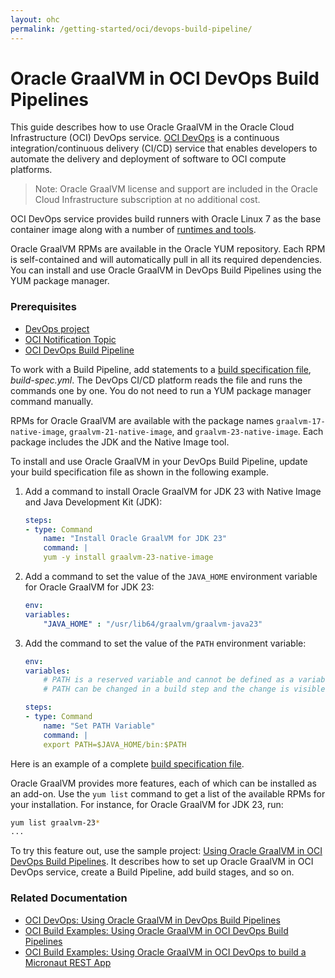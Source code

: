 ```yaml
---
layout: ohc
permalink: /getting-started/oci/devops-build-pipeline/
---
```


# Oracle GraalVM in OCI DevOps Build Pipelines

This guide describes how to use Oracle GraalVM in the Oracle Cloud Infrastructure (OCI) DevOps service. 
[OCI DevOps](https://www.oracle.com/in/devops/devops-service/) is a continuous integration/continuous delivery (CI/CD) service that enables developers to automate the delivery and deployment of software to OCI compute platforms.

> Note: Oracle GraalVM license and support are included in the Oracle Cloud Infrastructure subscription at no additional cost.

OCI DevOps service provides build runners with Oracle Linux 7 as the base container image along with a number of [runtimes and tools](https://docs.oracle.com/en-us/iaas/Content/devops/using/runtime_details.htm). 

Oracle GraalVM RPMs are available in the Oracle YUM repository. 
Each RPM is self-contained and will automatically pull in all its required dependencies.
You can install and use Oracle GraalVM in DevOps Build Pipelines using the YUM package manager.

### Prerequisites

- [DevOps project](https://docs.oracle.com/en-us/iaas/Content/devops/using/create_project.htm#create_a_project)
- [OCI Notification Topic](https://docs.oracle.com/en-us/iaas/Content/Notification/Tasks/create-topic.htm#top)
- [OCI DevOps Build Pipeline](https://docs.oracle.com/en-us/iaas/Content/devops/using/create_buildpipeline.htm)

To work with a Build Pipeline, add statements to a [build specification file](https://docs.oracle.com/en-us/iaas/Content/devops/using/build_specs.htm), _build-spec.yml_. 
The DevOps CI/CD platform reads the file and runs the commands one by one. 
You do not need to run a YUM package manager command manually.

RPMs for Oracle GraalVM are available with the package names `graalvm-17-native-image`, `graalvm-21-native-image`, and `graalvm-23-native-image`. 
Each package includes the JDK and the Native Image tool.

To install and use Oracle GraalVM in your DevOps Build Pipeline, update your build specification file as shown in the following example.

1. Add a command to install Oracle GraalVM for JDK 23 with Native Image and Java Development Kit (JDK):
    ```yml
    steps:
    - type: Command
        name: "Install Oracle GraalVM for JDK 23"
        command: |
        yum -y install graalvm-23-native-image
    ```

2. Add a command to set the value of the `JAVA_HOME` environment variable for Oracle GraalVM for JDK 23:
    ```yml
    env:
    variables:
        "JAVA_HOME" : "/usr/lib64/graalvm/graalvm-java23"
    ```

3. Add the command to set the value of the `PATH` environment variable:
    ```yml
    env:
    variables:
        # PATH is a reserved variable and cannot be defined as a variable.
        # PATH can be changed in a build step and the change is visible in subsequent steps.

    steps:
    - type: Command
        name: "Set PATH Variable"
        command: |
        export PATH=$JAVA_HOME/bin:$PATH
    ```

Here is an example of a complete [build specification file](https://github.com/oracle-devrel/oci-devops-examples/blob/main/oci-build-examples/oci_devops_build_with_graalenterprise/build_spec_oracle_graalvm_jdk20.yaml).

Oracle GraalVM provides more features, each of which can be installed as an add-on.
Use the `yum list` command to get a list of the available RPMs for your installation.
For instance, for Oracle GraalVM for JDK 23, run:
```bash
yum list graalvm-23*
...
```

To try this feature out, use the sample project: [Using Oracle GraalVM in OCI DevOps Build Pipelines](https://github.com/oracle-devrel/oci-devops-examples/tree/main/oci-build-examples/oci_devops_build_with_graalenterprise). 
It describes how to set up Oracle GraalVM in OCI DevOps service, create a Build Pipeline, add build stages, and so on.

### Related Documentation

* [OCI DevOps: Using Oracle GraalVM in DevOps Build Pipelines](https://docs.oracle.com/en-us/iaas/Content/devops/using/graalvm.htm)
* [OCI Build Examples: Using Oracle GraalVM in OCI DevOps Build Pipelines](https://github.com/oracle-devrel/oci-devops-examples/tree/main/oci-build-examples/oci_devops_build_with_graalenterprise)
* [OCI Build Examples: Using Oracle GraalVM in OCI DevOps to build a Micronaut REST App](https://github.com/oracle-devrel/oci-devops-examples/tree/main/oci-build-examples/oci_devops_graalee_micronaut)
